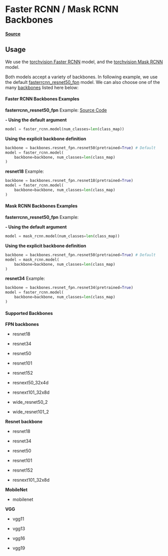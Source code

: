 # Faster RCNN / Mask RCNN Backbones

[**Source**](https://github.com/airctic/mantisshrimp/tree/master/mantisshrimp/backbones)


## Usage

We use the [torchvision Faster RCNN](https://github.com/pytorch/vision/blob/master/torchvision/models/detection/faster_rcnn.py)  model, and the [torchvision Mask RCNN](https://github.com/pytorch/vision/blob/master/torchvision/models/detection/mask_rcnn.py) model. 

Both models accept a variety of backbones. In following example, we use the default [fasterrcnn_resnet50_fpn](https://github.com/pytorch/vision/blob/27278ec8887a511bd7d6f1202d50b0da7537fc3d/torchvision/models/detection/faster_rcnn.py#L291) model. We can also choose one of the many [backbones](https://github.com/airctic/mantisshrimp/blob/master/mantisshrimp/backbones/resnet_fpn.py) listed here below: 

#### **Faster RCNN Backbones Examples**
**fasterrcnn_resnet50_fpn** Example: [Source Code](https://airctic.github.io/mantisshrimp/examples/backbones_faster_rcnn/)

**- Using the default argument**
``` python
model = faster_rcnn.model(num_classes=len(class_map))
```

**Using the explicit backbone definition**
``` python hl_lines="1 3"
backbone = backbones.resnet_fpn.resnet50(pretrained=True) # Default
model = faster_rcnn.model(
    backbone=backbone, num_classes=len(class_map)
)
```

**resnet18** Example:

``` python hl_lines="1 3"
backbone = backbones.resnet_fpn.resnet18(pretrained=True)
model = faster_rcnn.model(
    backbone=backbone, num_classes=len(class_map)
)
```

#### **Mask RCNN Backbones Examples**
**fasterrcnn_resnet50_fpn** Example:

**- Using the default argument**
``` python
model = mask_rcnn.model(num_classes=len(class_map))
```

**Using the explicit backbone definition**
``` python hl_lines="1 3"
backbone = backbones.resnet_fpn.resnet50(pretrained=True) # Default
model = mask_rcnn.model(
    backbone=backbone, num_classes=len(class_map)
)
```

**resnet34** Example:

``` python hl_lines="1 3"
backbone = backbones.resnet_fpn.resnet34(pretrained=True)
model = faster_rcnn.model(
    backbone=backbone, num_classes=len(class_map)
)
```

#### Supported Backbones
**FPN backbones**
- resnet18

- resnet34

- resnet50

- resnet101

- resnet152

- resnext50_32x4d

- resnext101_32x8d

- wide_resnet50_2

- wide_resnet101_2

**Resnet backbone**
- resnet18

- resnet34

- resnet50

- resnet101

- resnet152

- resnext101_32x8d

**MobileNet**
- mobilenet

**VGG**

- vgg11

- vgg13

- vgg16

- vgg19
